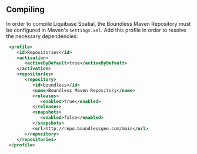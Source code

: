 Compiling
-------------------
In order to compile Liquibase Spatial, the Boundless Maven Repository must be configured in Maven's <code>settings.xml</code>.  Add this profile in order to resolve the necessary dependencies:

```XML
 <profile>
    <id>Repositories</id>
    <activation>
       <activeByDefault>true</activeByDefault>
    </activation>
    <repositories>
       <repository>
          <id>boundless</id>
          <name>Boundless Maven Repository</name>
          <releases>
             <enabled>true</enabled>
          </releases>
          <snapshots>
             <enabled>false</enabled>
          </snapshots>
          <url>http://repo.boundlessgeo.com/main</url>
       </repository>
    </repositories>
 </profile>
```